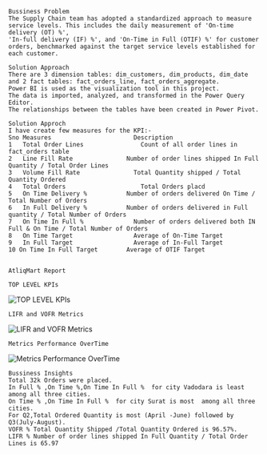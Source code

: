 ```
Bussiness Problem 
The Supply Chain team has adopted a standardized approach to measure service levels. This includes the daily measurement of 'On-time delivery (OT) %',
'In-full delivery (IF) %', and 'On-Time in Full (OTIF) %' for customer orders, benchmarked against the target service levels established for each customer.
```

```
Solution Approach
There are 3 dimension tables: dim_customers, dim_products, dim_date and 2 fact tables: fact_orders_line, fact_orders_aggregate.
Power BI is used as the visualization tool in this project.
The data is imported, analyzed, and transformed in the Power Query Editor.
The relationships between the tables have been created in Power Pivot.
```

```
Solution Approch
I have create few measures for the KPI:-
Sno	Measures		               Description
1	Total Order Lines		         Count of all order lines in fact_orders table
2	Line Fill Rate	             Number of order lines shipped In Full Quantity / Total Order Lines
3	Volume Fill Rate	           Total Quantity shipped / Total Quantity Ordered
4	Total Orders		             Total Orders placd
5	On Time Delivery %	         Number of orders delivered On Time / Total Number of Orders
6	In Full Delivery %	         Number of orders delivered in Full quantity / Total Number of Orders
7	On Time In Full %	           Number of orders delivered both IN Full & On Time / Total Number of Orders
8	On Time Target 		           Average of On-Time Target 
9	In Full Target 		           Average of In-Full Target
10 On Time In Full Target 		 Average of OTIF Target


AtliqMart Report
````


````
TOP LEVEL KPIs
````
![TOP LEVEL KPIs](https://github.com/user-attachments/assets/40430bfe-371d-4623-9e07-9e43d2d88e4f)

````
LIFR and VOFR Metrics
````
![LIFR and VOFR Metrics](https://github.com/user-attachments/assets/61160d3b-7b6f-473f-bbc4-eb224bf7bc60)

````
Metrics Performance OverTime
````
![Metrics Performance OverTime](https://github.com/user-attachments/assets/8d686418-9b96-4179-aa8b-fa7de479c142)


```
Bussiness Insights
Total 32k Orders were placed.
In Full % ,On Time %,On Time In Full %  for city Vadodara is least  among all three cities.
On Time % ,On Time In Full %  for city Surat is most  among all three cities.
For Q2,Total Ordered Quantity is most (April -June) followed by Q3(July-August).
VOFR % Total Quantity Shipped /Total Quantity Ordered is 96.57%.
LIFR % Number of order lines shipped In Full Quantity / Total Order Lines is 65.97



```
